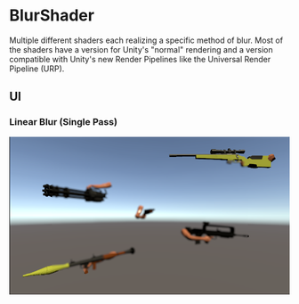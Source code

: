 # BlurShader

Multiple different shaders each realizing a specific method of blur. Most of the shaders have a version for Unity's "normal" rendering and a version compatible with Unity's new Render Pipelines like the Universal Render Pipeline (URP).

## UI

### Linear Blur (Single Pass)

![UI Linear Blur](https://github.com/rausc-daniel/BlurShader/blob/master/img/UI_LinearBlur.png)
